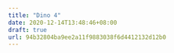 ```yaml
---
title: "Dino 4"
date: 2020-12-14T13:48:46+08:00
draft: true
url: 94b32804ba9ee2a11f9883038f6d4412132d12b0
---
```


